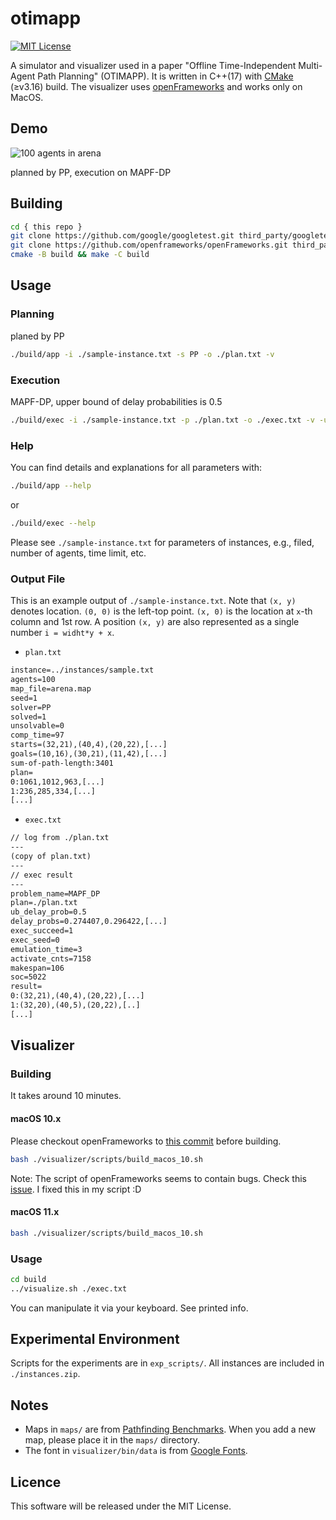 otimapp
===
[![MIT License](http://img.shields.io/badge/license-MIT-blue.svg?style=flat)](LICENSE)

A simulator and visualizer used in a paper "Offline Time-Independent Multi-Agent Path Planning" (OTIMAPP).
It is written in C++(17) with [CMake](https://cmake.org/) (≥v3.16) build.
The visualizer uses [openFrameworks](https://openframeworks.cc) and works only on MacOS.

## Demo
![100 agents in arena](./assets/demo.gif)

planned by PP, execution on MAPF-DP

## Building

```sh
cd { this repo }
git clone https://github.com/google/googletest.git third_party/googletest
git clone https://github.com/openframeworks/openFrameworks.git third_party/openFrameworks
cmake -B build && make -C build
```

## Usage
### Planning
planed by PP
```sh
./build/app -i ./sample-instance.txt -s PP -o ./plan.txt -v
```

### Execution
MAPF-DP, upper bound of delay probabilities is 0.5
```sh
./build/exec -i ./sample-instance.txt -p ./plan.txt -o ./exec.txt -v -u 0.5
```

### Help
You can find details and explanations for all parameters with:
```sh
./build/app --help
```
or
```sh
./build/exec --help
```

Please see `./sample-instance.txt` for parameters of instances, e.g., filed, number of agents, time limit, etc.

### Output File

This is an example output of `./sample-instance.txt`.
Note that `(x, y)` denotes location.
`(0, 0)` is the left-top point.
`(x, 0)` is the location at `x`-th column and 1st row.
A position `(x, y)` are also represented as a single number `i = widht*y + x`.

- `plan.txt`

```txt
instance=../instances/sample.txt
agents=100
map_file=arena.map
seed=1
solver=PP
solved=1
unsolvable=0
comp_time=97
starts=(32,21),(40,4),(20,22),[...]
goals=(10,16),(30,21),(11,42),[...]
sum-of-path-length:3401
plan=
0:1061,1012,963,[...]
1:236,285,334,[...]
[...]
```

- `exec.txt`

```txt
// log from ./plan.txt
---
(copy of plan.txt)
---
// exec result
---
problem_name=MAPF_DP
plan=./plan.txt
ub_delay_prob=0.5
delay_probs=0.274407,0.296422,[...]
exec_succeed=1
exec_seed=0
emulation_time=3
activate_cnts=7158
makespan=106
soc=5022
result=
0:(32,21),(40,4),(20,22),[...]
1:(32,20),(40,5),(20,22),[..]
[...]
```

## Visualizer

### Building
It takes around 10 minutes.

#### macOS 10.x
Please checkout openFrameworks to [this commit](https://github.com/openframeworks/openFrameworks/tree/b674f7ec1f41d8f0fcfea86e3d3d3df3e9bdcf36) before building.

```sh
bash ./visualizer/scripts/build_macos_10.sh
```

Note: The script of openFrameworks seems to contain bugs. Check this [issue](https://github.com/openframeworks/openFrameworks/issues/6623). I fixed this in my script :D

#### macOS 11.x
```sh
bash ./visualizer/scripts/build_macos_10.sh
```

### Usage
```sh
cd build
../visualize.sh ./exec.txt
```

You can manipulate it via your keyboard. See printed info.


## Experimental Environment
Scripts for the experiments are in `exp_scripts/`.
All instances are included in `./instances.zip`.

## Notes
- Maps in `maps/` are from [Pathfinding Benchmarks](https://movingai.com/benchmarks/).
  When you add a new map, please place it in the `maps/` directory.
- The font in `visualizer/bin/data` is from [Google Fonts](https://fonts.google.com/).

## Licence
This software will be released under the MIT License.
